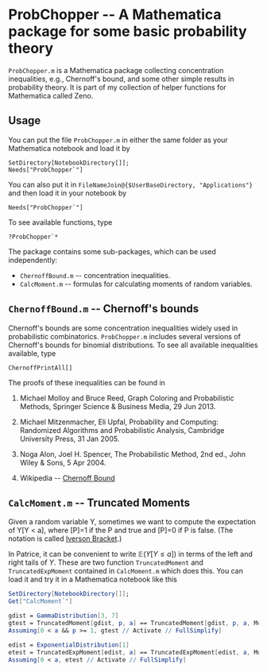 # ProbChopper -- A Mathematica package for some basic probability theory

`ProbChopper.m` is a Mathematica package collecting concentration inequalities, e.g., Chernoff's
bound, and some other simple results in probability theory. It is part of my collection of helper
functions for Mathematica called Zeno.

## Usage

You can put the file `ProbChopper.m` in either the same folder as your Mathematica notebook 
and load it by

    SetDirectory[NotebookDirectory[]];
    Needs["ProbChopper`"]

You can also put it in `FileNameJoin@{$UserBaseDirectory, "Applications"}` and then load it in your notebook by

    Needs["ProbChopper`"]

To see available functions, type

    ?ProbChopper`*

The package contains some sub-packages, which can be used independently:

* `ChernoffBound.m` -- concentration inequalities.
* `CalcMoment.m` -- formulas for calculating moments of random variables.

## `ChernoffBound.m` -- Chernoff's bounds

Chernoff's bounds are some concentration inequalities widely used in probabilistic combinatorics.
`ProbChopper.m` includes several versions of Chernoff's bounds for binomial distributions.
To see all available inequalities available, type

    ChernoffPrintAll[]

The proofs of these inequalities can be found in 

1. Michael Molloy and Bruce Reed, Graph Coloring and Probabilistic Methods, Springer Science & Business Media, 29 Jun 2013.

2. Michael Mitzenmacher, Eli Upfal, Probability and Computing: Randomized Algorithms and Probabilistic Analysis, Cambridge University Press, 31 Jan 2005.

3. Noga Alon, Joel H. Spencer, The Probabilistic Method, 2nd ed., John Wiley & Sons, 5 Apr 2004.

4. Wikipedia -- [Chernoff Bound](https://en.wikipedia.org/wiki/Chernoff_bound)

## `CalcMoment.m` -- Truncated Moments

Given a random variable Y, sometimes we want to compute the expectation of Y[Y &lt; a], where
[P]=1 if the P and true and [P]=0 if P is false. (The notation is called [Iverson
Bracket](https://en.wikipedia.org/wiki/Iverson_bracket).) 

In Patrice, it can be convenient to write $\mathbb E(Y[Y \le a])$ in terms of the left and right tails of
$Y$.  These are two function `TruncatedMoment` and `TruncatedExpMoment` contained in `CalcMoment.m` which does this. 
You can load it and try it in a Mathematica notebook like this

```mathematica
SetDirectory[NotebookDirectory[]];
Get["CalcMoment`"]

gdist = GammaDistribution[3, 7]
gtest = TruncatedMoment[gdist, p, a] == TruncatedMoment[gdist, p, a, MomentForm -> "Left"] == TruncatedMoment[gdist, p, a, MomentForm -> "Right"]
Assuming[0 < a && p >= 1, gtest // Activate // FullSimplify]

edist = ExponentialDistribution[1]
etest = TruncatedExpMoment[edist, a] == TruncatedExpMoment[edist, a, MomentForm -> "Left"] == TruncatedExpMoment[edist, a, MomentForm -> "Right"]
Assuming[0 < a, etest // Activate // FullSimplify]
```
